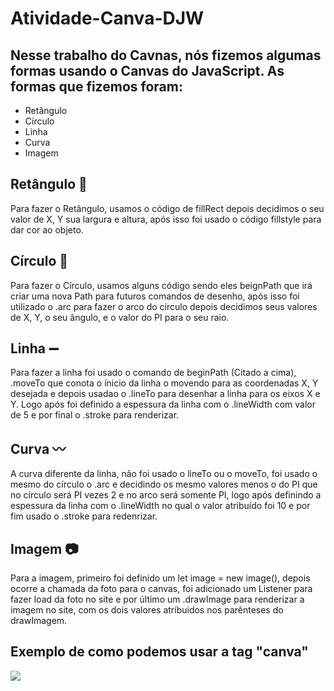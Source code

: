 # Atividade-Canva-DJW

## Nesse trabalho do Cavnas, nós fizemos algumas formas usando o Canvas do JavaScript. As formas que fizemos foram:
- Retângulo
- Círculo
- Linha
- Curva
- Imagem

## Retângulo :white_square_button:
Para fazer o Retângulo, usamos o código de fillRect depois decidimos o seu valor de X, Y sua largura e altura, após isso foi usado o código fillstyle para dar cor ao objeto.

## Círculo :large_blue_circle:
Para fazer o Círculo, usamos alguns código sendo eles beignPath que irá criar uma nova Path para futuros comandos de desenho, após isso foi utilizado o .arc para fazer o arco do círculo depois decidimos seus valores de X, Y, o seu ângulo, e o valor do PI para o seu raio.

## Linha :heavy_minus_sign:
Para fazer a linha foi usado o comando de beginPath (Citado a cima), .moveTo que conota o ínicio da linha o movendo para as coordenadas X, Y desejada e depois usadao o .lineTo para desenhar a linha para os eixos X e Y. Logo após foi definido a espessura da linha com o .lineWidth com valor de 5 e por final o .stroke para renderizar.

## Curva :wavy_dash:
A curva diferente da linha, não foi usado o lineTo ou o moveTo, foi usado o mesmo do círculo o .arc e decidindo os mesmo valores menos o do PI que no círculo será PI vezes 2 e no arco será somente PI, logo após definindo a espessura da linha com o .lineWidth no qual o valor atribuído foi 10 e por fim usado o .stroke para redenrizar.

## Imagem :camera:
Para a imagem, primeiro foi definido um let image = new image(), depois ocorre a chamada da foto para o canvas, foi adicionado um Listener para fazer load da foto no site e por último um .drawImage para renderizar a imagem no site, com os dois valores atríbuidos nos parênteses do drawImagem.

## Exemplo de como podemos usar a tag "canva"
<image src="IMG/Lua.jpg"></image>
